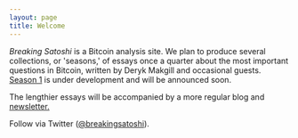 ```yaml
---
layout: page
title: Welcome
---
```


*Breaking Satoshi* is a Bitcoin analysis site. We plan to produce several collections, or 'seasons,' of essays once a quarter about the most important questions in Bitcoin, written by Deryk Makgill and occasional guests. [Season 1](/season-1) is under development and will be announced soon.

The lengthier essays will be accompanied by a more regular blog and [newsletter.](https://breakingsatoshi.substack.com/)

Follow via Twitter ([@breakingsatoshi](https://twitter.com/breakingsatoshi)).
